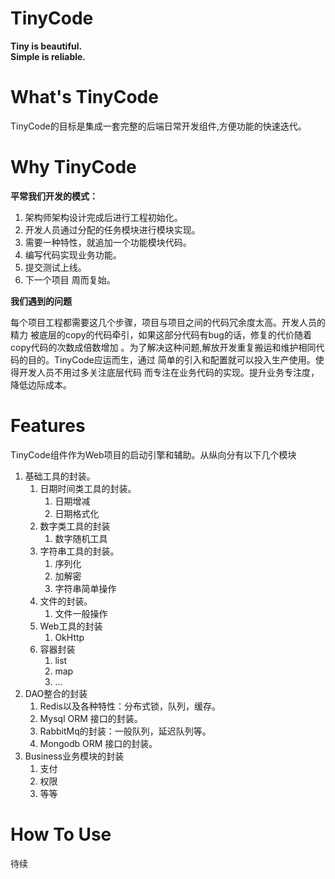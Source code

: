 # TinyCode

**Tiny is beautiful.**  
**Simple is reliable.**  

# What's TinyCode

TinyCode的目标是集成一套完整的后端日常开发组件,方便功能的快速迭代。

# Why TinyCode

**平常我们开发的模式：**

1. 架构师架构设计完成后进行工程初始化。
2. 开发人员通过分配的任务模块进行模块实现。
3. 需要一种特性，就追加一个功能模块代码。
4. 编写代码实现业务功能。
5. 提交测试上线。
6. 下一个项目 周而复始。

**我们遇到的问题**

每个项目工程都需要这几个步骤，项目与项目之间的代码冗余度太高。开发人员的精力
被底层的copy的代码牵引，如果这部分代码有bug的话，修复的代价随着copy代码的次数成倍数增加 
。为了解决这种问题,解放开发重复搬运和维护相同代码的目的。TinyCode应运而生，通过
简单的引入和配置就可以投入生产使用。使得开发人员不用过多关注底层代码
而专注在业务代码的实现。提升业务专注度，降低边际成本。

# Features

TinyCode组件作为Web项目的启动引擎和辅助。从纵向分有以下几个模块
1. 基础工具的封装。
   1. 日期时间类工具的封装。
      1. 日期增减
      2. 日期格式化
   2. 数字类工具的封装
      1. 数字随机工具
   3. 字符串工具的封装。
      1. 序列化
      2. 加解密
      3. 字符串简单操作
   4. 文件的封装。
      1. 文件一般操作
   5. Web工具的封装
      1. OkHttp
   6. 容器封装
      1. list
      2. map
      3. ...
2. DAO整合的封装
   1. Redis以及各种特性：分布式锁，队列，缓存。
   2. Mysql ORM 接口的封装。
   3. RabbitMq的封装：一般队列，延迟队列等。
   4. Mongodb ORM 接口的封装。
3. Business业务模块的封装
   1. 支付
   2. 权限
   3. 等等

# How To Use

待续
